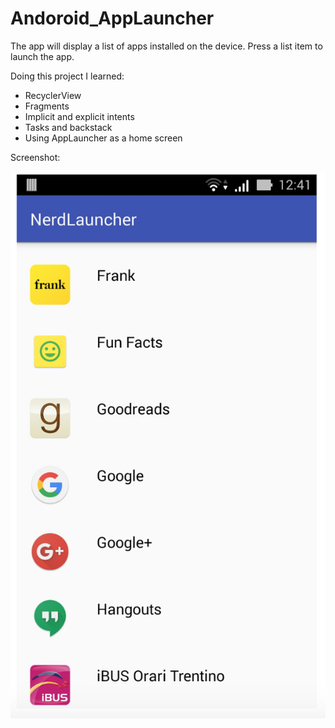 # Andoroid_AppLauncher
The app will display a list of apps installed on the device. Press a list item to launch the app.

Doing this project I learned:
- RecyclerView
- Fragments
- Implicit and explicit intents
- Tasks and backstack
- Using AppLauncher as a home screen

Screenshot:

![alt tag](https://github.com/AnastasiaKarpenko/Andoroid_AppLauncher/blob/master/AppLauncher_screenshot.png)


